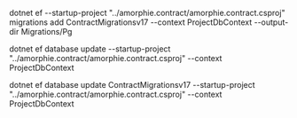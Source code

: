 dotnet ef --startup-project "../amorphie.contract/amorphie.contract.csproj" migrations add ContractMigrationsv17 --context ProjectDbContext --output-dir Migrations/Pg

dotnet ef database update --startup-project "../amorphie.contract/amorphie.contract.csproj"  --context ProjectDbContext

dotnet ef database update ContractMigrationsv17 --startup-project "../amorphie.contract/amorphie.contract.csproj"  --context ProjectDbContext
 